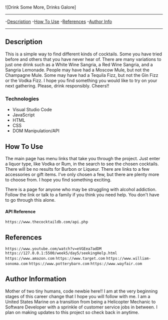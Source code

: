 ![Drink Some More, Drinks Galore]

---

-[Description](#description)
-[How To Use](#how-to-use)
-[References](#references)
-[Author Info](#author-info)

---

## Description

This is a simple way to find different kinds of cocktails.  Some you have tried before and others that you have never hear of.  There are many variations to just one drink such as a White Wine Sangria, a Red Wine Sangria, and a Sangria Lemonade.  People may have had a Moscow Mule, but not the Champagne Mule.  Some may have had a Tequila Fizz, but not the Gin Fizz or the Vodka Fizz.  I hope you find something you would like to try on your next gathering.  Please, drink responsibly.  Cheers!!

### Technologies

- Visual Studio Code
- JavaScript
- HTML
- CSS
- DOM Manipulation/API

## How To Use

The main page has menu links that take you through the project.  Just enter a liquor type, like Vodka or Rum, in the search to see the chosen cocktails.  There will be no results for Burbon or Liqueur.  There are links to a few accessories or gift items.  I've only chosen a few, but there are plenty more to choose from.  I hope you find something exciting.

There is a page for anyone who may be struggling with alcohol addiction.  Follow the link or talk to a family if you think you need help.  You don't have to go through this alone.


#### API Reference

```https://www.thecocktaildb.com/api.php```

## References

```https://www.youtube.com/watch?v=eVGEea7adDM```
```https://127.0.0.1:5500/week5/day5/seekingHelp.html```
```https://www.amazon.com```
```https://www.target.com```
```https://www.william-sonoma.com```
```https://www.potterybarn.com```
```https://www.wayfair.com```


## Author Information

Mother of two tiny humans, code newbie here!!  I am at the very beginning stages of this career change that I hope you will follow with me.  I am a United States Marine on a transition from being a Helicopter Mechanic to Software Developer with a sprinkle of customer service jobs in between.  I plan on making updates to this project so check back in anytime.